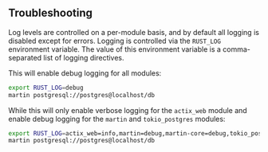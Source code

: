 ## Troubleshooting

Log levels are controlled on a per-module basis, and by default all logging is disabled except for errors. Logging is
controlled via the `RUST_LOG` environment variable. The value of this environment variable is a comma-separated list of
logging directives.

This will enable debug logging for all modules:

```bash
export RUST_LOG=debug
martin postgresql://postgres@localhost/db
```

While this will only enable verbose logging for the `actix_web` module and enable debug logging for the `martin`
and `tokio_postgres` modules:

```bash
export RUST_LOG=actix_web=info,martin=debug,martin-core=debug,tokio_postgres=debug
martin postgresql://postgres@localhost/db
```

